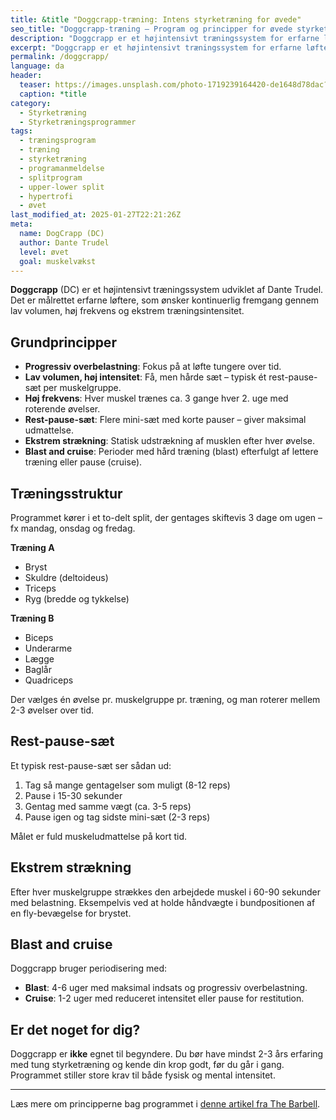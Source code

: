 ```yaml
---
title: &title "Doggcrapp-træning: Intens styrketræning for øvede"
seo_title: "Doggcrapp-træning – Program og principper for øvede styrketrænende"
description: "Doggcrapp er et højintensivt træningssystem for erfarne løftere, der vil opnå maksimal muskelvækst med lav volumen og høj frekvens. Sådan kommer du i gang."
excerpt: "Doggcrapp er et højintensivt træningssystem for erfarne løftere, der vil opnå maksimal muskelvækst med lav volumen og høj frekvens. Sådan kommer du i gang."
permalink: /doggcrapp/
language: da
header:
  teaser: https://images.unsplash.com/photo-1719239164420-de1648d78dac?q=60&w=400&h=300&auto=format&fit=crop&ixlib=rb-4.0.3&ixid=M3wxMjA3fDB8MHxwaG90by1wYWdlfHx8fGVufDB8fHx8fA%3D%3D
  caption: *title
category:
  - Styrketræning
  - Styrketræningsprogrammer
tags:
  - træningsprogram
  - træning
  - styrketræning
  - programanmeldelse
  - splitprogram
  - upper-lower split
  - hypertrofi
  - øvet
last_modified_at: 2025-01-27T22:21:26Z
meta:
  name: DogCrapp (DC)
  author: Dante Trudel
  level: øvet
  goal: muskelvækst
---
```


**Doggcrapp** (DC) er et højintensivt træningssystem udviklet af Dante Trudel. Det er målrettet erfarne løftere, som ønsker kontinuerlig fremgang gennem lav volumen, høj frekvens og ekstrem træningsintensitet.

## Grundprincipper

- **Progressiv overbelastning**: Fokus på at løfte tungere over tid.
- **Lav volumen, høj intensitet**: Få, men hårde sæt – typisk ét rest-pause-sæt per muskelgruppe.
- **Høj frekvens**: Hver muskel trænes ca. 3 gange hver 2. uge med roterende øvelser.
- **Rest-pause-sæt**: Flere mini-sæt med korte pauser – giver maksimal udmattelse.
- **Ekstrem strækning**: Statisk udstrækning af musklen efter hver øvelse.
- **Blast and cruise**: Perioder med hård træning (blast) efterfulgt af lettere træning eller pause (cruise).

## Træningsstruktur

Programmet kører i et to-delt split, der gentages skiftevis 3 dage om ugen – fx mandag, onsdag og fredag.

**Træning A**

- Bryst
- Skuldre (deltoideus)
- Triceps
- Ryg (bredde og tykkelse)

**Træning B**

- Biceps
- Underarme
- Lægge
- Baglår
- Quadriceps

Der vælges én øvelse pr. muskelgruppe pr. træning, og man roterer mellem 2-3 øvelser over tid.

## Rest-pause-sæt

Et typisk rest-pause-sæt ser sådan ud:

1. Tag så mange gentagelser som muligt (8-12 reps)
2. Pause i 15-30 sekunder
3. Gentag med samme vægt (ca. 3-5 reps)
4. Pause igen og tag sidste mini-sæt (2-3 reps)

Målet er fuld muskeludmattelse på kort tid.

## Ekstrem strækning

Efter hver muskelgruppe strækkes den arbejdede muskel i 60-90 sekunder med belastning. Eksempelvis ved at holde håndvægte i bundpositionen af en fly-bevægelse for brystet.

## Blast and cruise

Doggcrapp bruger periodisering med:

- **Blast**: 4-6 uger med maksimal indsats og progressiv overbelastning.
- **Cruise**: 1-2 uger med reduceret intensitet eller pause for restitution.

## Er det noget for dig?

Doggcrapp er **ikke** egnet til begyndere. Du bør have mindst 2-3 års erfaring med tung styrketræning og kende din krop godt, før du går i gang. Programmet stiller store krav til både fysisk og mental intensitet.

---

Læs mere om principperne bag programmet i [denne artikel fra The Barbell](https://thebarbell.com/doggcrapp-training/).
